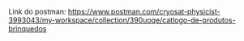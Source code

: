 Link do postman:
https://www.postman.com/cryosat-physicist-3993043/my-workspace/collection/390uoqe/catlogo-de-produtos-brinquedos
